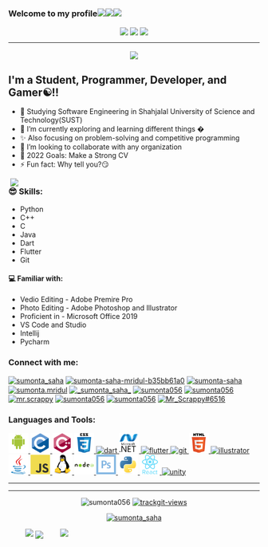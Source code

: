 ### Welcome to my profile<img src="https://media.giphy.com/media/hvRJCLFzcasrR4ia7z/giphy.gif" width="25px"><img src="https://media.giphy.com/media/hvRJCLFzcasrR4ia7z/giphy.gif" width="25px"><img src="https://media.giphy.com/media/hvRJCLFzcasrR4ia7z/giphy.gif" width="25px">

<p align='center'>
    
<img align='center' src= "https://i.postimg.cc/YCtRs1sR/Screenshot-35.png">
<img align='center' src= "https://github-readme-stats.vercel.app/api?username=sumonta056&show_icons=true&theme=tokyonight&count_private=true">
<a target="_blank" href="https://github.com/sumonta056/sumonta056" class="rich-diff-level-one">
<img align='center' src="https://github-readme-stats.vercel.app/api/top-langs/?username=sumonta056&layout=compact&theme=radical" >
</a>


</p>
<hr>

<p align='center'>
<img align='center' src="https://media.giphy.com/media/qgQUggAC3Pfv687qPC/giphy.gif" width="300px">
 </p>

## I'm a Student, Programmer, Developer, and Gamer☯️!!

- 🔭 Studying Software Engineering in Shahjalal University of Science and Technology(SUST)
- 🌱 I’m currently exploring and learning different things �
- ✨ Also focusing on problem-solving and competitive programming
- 👯 I’m looking to collaborate with any organization
- 🥅 2022 Goals: Make a Strong CV
- ⚡ Fun fact: Why tell you?😏
<img align='right' src="https://media.giphy.com/media/ZVik7pBtu9dNS/giphy.gif" width="500px">


### 😎 Skills:                                                                  
- Python                             
- C++ 
- C
- Java
- Dart 
- Flutter
- Git

#### 💻 Familiar with:

- Vedio Editing - Adobe Premire Pro
- Photo Editing - Adobe Photoshop and Illustrator
- Proficient in - Microsoft Office 2019
- VS Code and Studio
- Intellij
- Pycharm


<h3 align="left">Connect with me:</h3>
<p align="left">
<a href="https://twitter.com/sumonta_saha" target="blank"><img align="center" src="https://cdn.jsdelivr.net/npm/simple-icons@3.0.1/icons/twitter.svg" alt="sumonta_saha" height="30" width="40" /></a>
<a href="https://linkedin.com/in/sumonta-saha-mridul-b35bb61a0" target="blank"><img align="center" src="https://cdn.jsdelivr.net/npm/simple-icons@3.0.1/icons/linkedin.svg" alt="sumonta-saha-mridul-b35bb61a0" height="30" width="40" /></a>
<a href="https://stackoverflow.com/users/sumonta-saha" target="blank"><img align="center" src="https://cdn.jsdelivr.net/npm/simple-icons@3.0.1/icons/stackoverflow.svg" alt="sumonta-saha" height="30" width="40" /></a>
<a href="https://fb.com/sumonta.mridul" target="blank"><img align="center" src="https://cdn.jsdelivr.net/npm/simple-icons@3.0.1/icons/facebook.svg" alt="sumonta.mridul" height="30" width="40" /></a>
<a href="https://instagram.com/_sumonta_saha_" target="blank"><img align="center" src="https://cdn.jsdelivr.net/npm/simple-icons@3.0.1/icons/instagram.svg" alt="_sumonta_saha_" height="30" width="40" /></a>
<a href="https://www.codechef.com/users/sumonta056" target="blank"><img align="center" src="https://cdn.jsdelivr.net/npm/simple-icons@3.1.0/icons/codechef.svg" alt="sumonta056" height="30" width="40" /></a>
<a href="https://www.hackerrank.com/sumonta056" target="blank"><img align="center" src="https://cdn.jsdelivr.net/npm/simple-icons@3.0.1/icons/hackerrank.svg" alt="sumonta056" height="30" width="40" /></a>
<a href="https://codeforces.com/profile/mr.scrappy" target="blank"><img align="center" src="https://cdn.jsdelivr.net/npm/simple-icons@3.0.1/icons/codeforces.svg" alt="mr.scrappy" height="30" width="40" /></a>
<a href="https://www.leetcode.com/sumonta056" target="blank"><img align="center" src="https://cdn.jsdelivr.net/npm/simple-icons@3.0.1/icons/leetcode.svg" alt="sumonta056" height="30" width="40" /></a>
<a href="https://www.hackerearth.com/sumonta056" target="blank"><img align="center" src="https://cdn.jsdelivr.net/npm/simple-icons@3.0.1/icons/hackerearth.svg" alt="sumonta056" height="30" width="40" /></a>
<a href="https://discord.gg/sumonta#6516" target="blank"><img align="center" src="https://cdn.jsdelivr.net/npm/simple-icons@3.0.1/icons/discord.svg" alt="Mr_Scrappy#6516" height="30" width="40" /></a>
</p>

<h3 align="left">Languages and Tools:</h3>
<p align="left"> <a href="https://developer.android.com" target="_blank"> <img src="https://raw.githubusercontent.com/devicons/devicon/master/icons/android/android-original-wordmark.svg" alt="android" width="40" height="40"/> </a> <a href="https://www.cprogramming.com/" target="_blank"> <img src="https://raw.githubusercontent.com/devicons/devicon/master/icons/c/c-original.svg" alt="c" width="40" height="40"/> </a> <a href="https://www.w3schools.com/cpp/" target="_blank"> <img src="https://raw.githubusercontent.com/devicons/devicon/master/icons/cplusplus/cplusplus-original.svg" alt="cplusplus" width="40" height="40"/> </a> <a href="https://www.w3schools.com/css/" target="_blank"> <img src="https://raw.githubusercontent.com/devicons/devicon/master/icons/css3/css3-original-wordmark.svg" alt="css3" width="40" height="40"/> </a> <a href="https://dart.dev" target="_blank"> <img src="https://www.vectorlogo.zone/logos/dartlang/dartlang-icon.svg" alt="dart" width="40" height="40"/> </a> <a href="https://dotnet.microsoft.com/" target="_blank"> <img src="https://raw.githubusercontent.com/devicons/devicon/master/icons/dot-net/dot-net-original-wordmark.svg" alt="dotnet" width="40" height="40"/> </a> <a href="https://flutter.dev" target="_blank"> <img src="https://www.vectorlogo.zone/logos/flutterio/flutterio-icon.svg" alt="flutter" width="40" height="40"/> </a> <a href="https://git-scm.com/" target="_blank"> <img src="https://www.vectorlogo.zone/logos/git-scm/git-scm-icon.svg" alt="git" width="40" height="40"/> </a> <a href="https://www.w3.org/html/" target="_blank"> <img src="https://raw.githubusercontent.com/devicons/devicon/master/icons/html5/html5-original-wordmark.svg" alt="html5" width="40" height="40"/> </a> <a href="https://www.adobe.com/in/products/illustrator.html" target="_blank"> <img src="https://www.vectorlogo.zone/logos/adobe_illustrator/adobe_illustrator-icon.svg" alt="illustrator" width="40" height="40"/> </a> <a href="https://www.java.com" target="_blank"> <img src="https://raw.githubusercontent.com/devicons/devicon/master/icons/java/java-original.svg" alt="java" width="40" height="40"/> </a> <a href="https://developer.mozilla.org/en-US/docs/Web/JavaScript" target="_blank"> <img src="https://raw.githubusercontent.com/devicons/devicon/master/icons/javascript/javascript-original.svg" alt="javascript" width="40" height="40"/> </a> <a href="https://www.linux.org/" target="_blank"> <img src="https://raw.githubusercontent.com/devicons/devicon/master/icons/linux/linux-original.svg" alt="linux" width="40" height="40"/> </a> <a href="https://nodejs.org" target="_blank"> <img src="https://raw.githubusercontent.com/devicons/devicon/master/icons/nodejs/nodejs-original-wordmark.svg" alt="nodejs" width="40" height="40"/> </a> <a href="https://www.photoshop.com/en" target="_blank"> <img src="https://raw.githubusercontent.com/devicons/devicon/master/icons/photoshop/photoshop-line.svg" alt="photoshop" width="40" height="40"/> </a> <a href="https://www.python.org" target="_blank"> <img src="https://raw.githubusercontent.com/devicons/devicon/master/icons/python/python-original.svg" alt="python" width="40" height="40"/> </a> <a href="https://reactjs.org/" target="_blank"> <img src="https://raw.githubusercontent.com/devicons/devicon/master/icons/react/react-original-wordmark.svg" alt="react" width="40" height="40"/> </a> <a href="https://unity.com/" target="_blank"> <img src="https://www.vectorlogo.zone/logos/unity3d/unity3d-icon.svg" alt="unity" width="40" height="40"/> </a> </p>

<hr>

<!-- <a href=" ">
    <p align="center">
        <img src="https://github-profile-trophy.vercel.app/?username=sumonta056&column=7&theme=onedark%22\"/>
    </p>
</a> -->

<hr>

<p align='center'> <img src="https://komarev.com/ghpvc/?username=sumonta056&label=Profile%20views&color=0e75b6&style=flat" alt="sumonta056" /> 
<a href="https://trackgit.com"><img src="https://us-central1-trackgit-analytics.cloudfunctions.net/token/ping/klnedypmnqembsz3kbkl" alt="trackgit-views" />
</a></p><p align='center'><a href="https://twitter.com/sumonta_saha" target="blank"><img src="https://img.shields.io/twitter/follow/sumonta_saha?logo=twitter&style=for-the-badge" alt="sumonta_saha" /></a> </p>


<p align='center'>
<img src="https://media.giphy.com/media/esZ3XoMUr7ilG/giphy.gif" width="400px" ><img align='right' src="https://media.giphy.com/media/kT1XesVhXxEOFMs7j2/giphy.gif" width="400px">
    <img align='center' src="https://media.giphy.com/media/CcwLAV11cALh3OuEJ5/giphy.gif" >
</p
    



